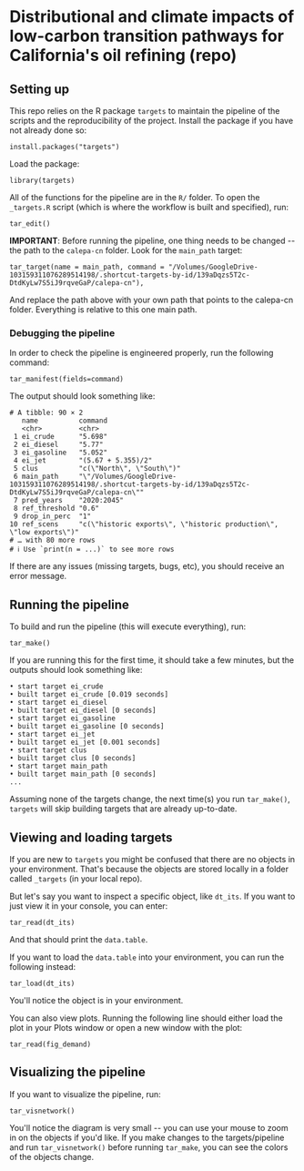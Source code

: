 # Distributional and climate impacts of low-carbon transition pathways for California's oil refining (repo)

## Setting up
This repo relies on the R package ``targets`` to maintain the pipeline of the scripts and the reproducibility of the project.
Install the package if you have not already done so:

```
install.packages("targets")
```

Load the package:

```
library(targets)
```

All of the functions for the pipeline are in the ``R/`` folder.
To open the ``_targets.R`` script (which is where the workflow is built and specified), run:

```
tar_edit()
```

**IMPORTANT**: Before running the pipeline, one thing needs to be changed -- the path to the ``calepa-cn`` folder. 
Look for the ``main_path`` target:

```
tar_target(name = main_path, command = "/Volumes/GoogleDrive-103159311076289514198/.shortcut-targets-by-id/139aDqzs5T2c-DtdKyLw7S5iJ9rqveGaP/calepa-cn"),
```

And replace the path above with your own path that points to the calepa-cn folder. Everything is relative to this one main path.

### Debugging the pipeline
In order to check the pipeline is engineered properly, run the following command:

```
tar_manifest(fields=command)
```

The output should look something like:
```
# A tibble: 90 × 2
   name          command                                                                                                             
   <chr>         <chr>                                                                                                               
 1 ei_crude      "5.698"                                                                                                             
 2 ei_diesel     "5.77"                                                                                                              
 3 ei_gasoline   "5.052"                                                                                                             
 4 ei_jet        "(5.67 + 5.355)/2"                                                                                                  
 5 clus          "c(\"North\", \"South\")"                                                                                           
 6 main_path     "\"/Volumes/GoogleDrive-103159311076289514198/.shortcut-targets-by-id/139aDqzs5T2c-DtdKyLw7S5iJ9rqveGaP/calepa-cn\""
 7 pred_years    "2020:2045"                                                                                                         
 8 ref_threshold "0.6"                                                                                                               
 9 drop_in_perc  "1"                                                                                                                 
10 ref_scens     "c(\"historic exports\", \"historic production\", \"low exports\")"                                                 
# … with 80 more rows
# ℹ Use `print(n = ...)` to see more rows
```
If there are any issues (missing targets, bugs, etc), you should receive an error message.

## Running the pipeline

To build and run the pipeline (this will execute everything), run:

```
tar_make()
```

If you are running this for the first time, it should take a few minutes, but the outputs should look something like:

```
• start target ei_crude
• built target ei_crude [0.019 seconds]
• start target ei_diesel
• built target ei_diesel [0 seconds]
• start target ei_gasoline
• built target ei_gasoline [0 seconds]
• start target ei_jet
• built target ei_jet [0.001 seconds]
• start target clus
• built target clus [0 seconds]
• start target main_path
• built target main_path [0 seconds]
...
```

Assuming none of the targets change, the next time(s) you run ``tar_make()``, ``targets`` will skip building targets that are already up-to-date. 

## Viewing and loading targets

If you are new to ``targets`` you might be confused that there are no objects in your environment. That's because the objects are stored locally in a folder called ``_targets`` (in your local repo).

But let's say you want to inspect a specific object, like ``dt_its``. If you want to just view it in your console, you can enter:

```
tar_read(dt_its)
```

And that should print the ``data.table``.

If you want to load the ``data.table`` into your environment, you can run the following instead:

```
tar_load(dt_its)
```

You'll notice the object is in your environment.

You can also view plots. Running the following line should either load the plot in your Plots window or open a new window with the plot:

```
tar_read(fig_demand)
```

## Visualizing the pipeline

If you want to visualize the pipeline, run:

```
tar_visnetwork()
```

You'll notice the diagram is very small -- you can use your mouse to zoom in on the objects if you'd like. If you make changes to the targets/pipeline and run ``tar_visnetwork()`` before running ``tar_make``, you can see the colors of the objects change.